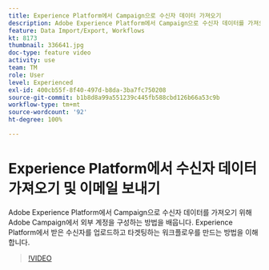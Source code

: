 ```yaml
---
title: Experience Platform에서 Campaign으로 수신자 데이터 가져오기
description: Adobe Experience Platform에서 Campaign으로 수신자 데이터를 가져오기 위해 Adobe Campaign에서 외부 계정을 구성하는 방법을 배웁니다. Experience Platform에서 받은 수신자를 업로드하고 타겟팅하는 워크플로우를 만드는 방법을 이해합니다.
feature: Data Import/Export, Workflows
kt: 8173
thumbnail: 336641.jpg
doc-type: feature video
activity: use
team: TM
role: User
level: Experienced
exl-id: 400cb55f-8f40-497d-b8da-3ba7fc750208
source-git-commit: b1b8d8a99a551239c445fb588cbd126b66a53c9b
workflow-type: tm+mt
source-wordcount: '92'
ht-degree: 100%

---
```


# Experience Platform에서 수신자 데이터 가져오기 및 이메일 보내기

Adobe Experience Platform에서 Campaign으로 수신자 데이터를 가져오기 위해 Adobe Campaign에서 외부 계정을 구성하는 방법을 배웁니다. Experience Platform에서 받은 수신자를 업로드하고 타겟팅하는 워크플로우를 만드는 방법을 이해합니다.

>[!VIDEO](https://video.tv.adobe.com/v/336641?quality=12&learn=on)
